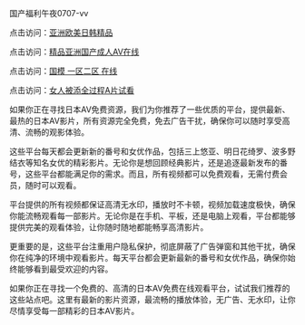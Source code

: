 
国产福利午夜0707-vv


点击访问：<a href="https://rtj-3zo.pages.dev/">亚洲欧美日韩精品</a>

点击访问：<a href="https://fdhf-454.pages.dev/">精品亚洲国产成人AⅤ在线</a>

点击访问：<a href="https://tfda.pages.dev/">国模 一区二区 在线</a>

点击访问：<a href="https://gda-c7m.pages.dev/">女人被添全过程A片试看</a>

如果你正在寻找日本AV免费资源，我们为你推荐了一些优质的平台，提供最新、最热的日本AV影片，所有资源完全免费，免去广告干扰，确保你可以随时享受高清、流畅的观影体验。

这些平台每天都会更新新的番号和女优作品，包括三上悠亚、明日花绮罗、波多野结衣等知名女优的精彩影片。无论你是想回顾经典影片，还是追逐最新发布的番号，这些平台都能满足你的需求。而且，所有视频都可以免费观看，无需付费会员，随时可以观看。

平台提供的所有视频都保证高清无水印，播放时不卡顿，视频加载速度极快，确保你能流畅观看每一部影片。无论你是在手机、平板，还是电脑上观看，平台都能够提供完美的观看体验，让你随时随地都能畅享高清影片。

更重要的是，这些平台注重用户隐私保护，彻底屏蔽了广告弹窗和其他干扰，确保你在纯净的环境中观看影片。每天平台都会更新最新的番号和女优作品，确保你始终能够看到最受欢迎的内容。

如果你正在寻找一个免费的、高清的日本AV免费在线观看平台，试试我们推荐的这些站点吧。这里有最新的影片资源，最流畅的播放体验，无广告、无水印，让你尽情享受每一部精彩的日本AV影片。





<span style="display:none;">[Canonical link](https://github.com/vyvy0250707/vyvy13 ）</span>
